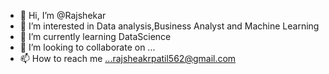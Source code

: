 - 👋 Hi, I’m @Rajshekar
- 👀 I’m interested in Data analysis,Business Analyst and Machine Learning
- 🌱 I’m currently learning DataScience
- 💞️ I’m looking to collaborate on ...
- 📫 How to reach me ...rajsheakrpatil562@gmail.com

<!---
rajshekar562/rajshekar562 is a ✨ special ✨ repository because its `README.md` (this file) appears on your GitHub profile.
You can click the Preview link to take a look at your changes.
--->
